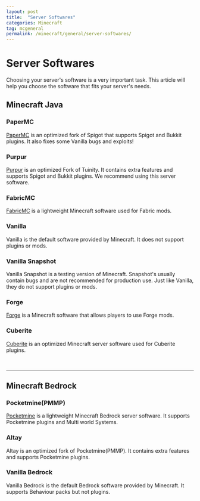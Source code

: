 ```yaml
---
layout: post
title:  "Server Softwares"
categories: Minecraft
tag: mcgeneral
permalink: /minecraft/general/server-softwares/
---
```


# Server Softwares
Choosing your server's software is a very important task. This article will help you choose the software that fits your server's needs.

## Minecraft Java

### PaperMC
[PaperMC](https://papermc.io) is an optimized fork of Spigot that supports Spigot and Bukkit plugins. It also fixes some Vanilla bugs and exploits!

### Purpur
[Purpur](https://purpur.pl3x.net/) is an optimized Fork of Tuinity. It contains extra features and supports Spigot and Bukkit plugins. We recommend using this server software.

### FabricMC
[FabricMC](https://fabricmc.net) is a lightweight Minecraft software used for Fabric mods.

### Vanilla
Vanilla is the default software provided by Minecraft. It does not support plugins or mods.

### Vanilla Snapshot
Vanilla Snapshot is a testing version of Minecraft. Snapshot's usually contain bugs and are not recommended for production use. Just like Vanilla, they do not support plugins or mods.

### Forge
[Forge](https://files.minecraftforge.net/net/minecraftforge/forge) is a Minecraft software that allows players to use Forge mods.

### Cuberite 
[Cuberite](https://cuberite.org/) is an optimized Minecraft server software used for Cuberite plugins.

<br>

------------------------------------------------------------------------------------

## Minecraft Bedrock

### Pocketmine(PMMP)
[Pocketmine](https://www.pocketmine.net) is a lightweight Minecraft Bedrock server software. It supports Pocketmine plugins and Multi world Systems.

### Altay
Altay is an optimized fork of Pocketmine(PMMP). It contains extra features and supports Pocketmine plugins.

### Vanilla Bedrock
Vanilla Bedrock is the default Bedrock software provided by Minecraft. It supports Behaviour packs but not plugins.
